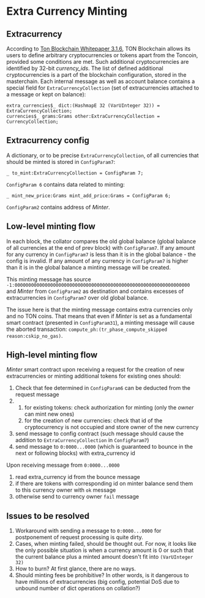 # Extra Currency Minting

## Extracurrency
According to [Ton Blockchain Whitepaper 3.1.6](https://ton-blockchain.github.io/docs/tblkch.pdf#page=55), TON Blockchain allows its users to define arbitrary cryptocurrencies or tokens apart from the Toncoin, provided some conditions are met. Such additional cryptocurrencies are identified by 32-bit _currency\_ids_. The list of defined additional cryptocurrencies is a part of the blockchain configuration,
stored in the masterchain. Each internal message as well as account balance contains a special field for `ExtraCurrencyCollection` (set of extracurrencies attached to a message or kept on balance):
```tlb
extra_currencies$_ dict:(HashmapE 32 (VarUInteger 32)) = ExtraCurrencyCollection;
currencies$_ grams:Grams other:ExtraCurrencyCollection = CurrencyCollection;
```

## Extracurrency config
A dictionary, or to be precise `ExtraCurrencyCollection`, of all currencies that should be minted is stored in `ConfigParam7`:
```tlb
_ to_mint:ExtraCurrencyCollection = ConfigParam 7;
```

`ConfigParam 6` contains data related to minting:

```tlb
_ mint_new_price:Grams mint_add_price:Grams = ConfigParam 6;
```

`ConfigParam2` contains address of _Minter_.



## Low-level minting flow
In each block, the collator compares the old global balance (global balance of all currencies at the end of prev block) with `ConfigParam7`. If any amount for any currency in `ConfigParam7` is less than it is in the global balance - the config is invalid. If any amount of any currency in `ConfigParam7` is higher than it is in the global balance a minting message will be created. 

This minting message has source `-1:0000000000000000000000000000000000000000000000000000000000000000` and _Minter_ from `ConfigParam2` as destination and contains excesses of extracurrencies in `ConfigParam7` over old global balance.

The issue here is that the minting message contains extra currencies only and no TON coins. That means that even if _Minter_ is set as a fundamental smart contract (presented in `ConfigParam31`), a minting message will cause the aborted transaction: `compute_ph:(tr_phase_compute_skipped reason:cskip_no_gas)`.

## High-level minting flow
_Minter_ smart contract upon receiving a request for the creation of new extracurrencies or minting additional tokens for existing ones should:
1.  Check that fee determined in `ConfigParam6` can be deducted from the request message
2. 
   1.  for existing tokens: check authorization for minting (only the _owner_ can mint new ones)
   2. for the creation of new currencies: check that id of the cryptocurrency is not occupied and store owner of the new currency
3. send message to config contract (such message should cause the addition to `ExtraCurrencyCollection` in `ConfigParam7`)
4. send message to `0:0000...0000` (which is guaranteed to bounce in the next or following blocks) with extra_currency id

Upon receiving message from `0:0000...0000` 
1. read extra_currency id from the bounce message
2. if there are tokens with corresponding id on minter balance send them to this currency owner with `ok` message
3. otherwise send to currency owner `fail` message

## Issues to be resolved
1. Workaround with sending a message to `0:0000...0000` for postponement of request processing is quite dirty.
2. Cases, when minting failed, should be thought out. For now, it looks like the only possible situation is when a currency amount is 0 or such that the current balance plus a minted amount doesn't fit into `(VarUInteger 32)`
3. How to burn? At first glance, there are no ways.
4. Should minting fees be prohibitive? In other words, is it dangerous to have millions of extracurrencies (big config, potential DoS due to unbound number of dict operations on collation?)


